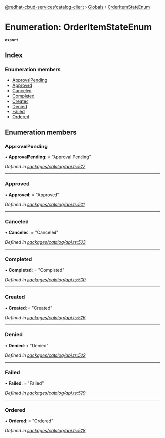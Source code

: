[@redhat-cloud-services/catalog-client](../README.md) › [Globals](../globals.md) › [OrderItemStateEnum](orderitemstateenum.md)

# Enumeration: OrderItemStateEnum

**`export`** 

## Index

### Enumeration members

* [ApprovalPending](orderitemstateenum.md#approvalpending)
* [Approved](orderitemstateenum.md#approved)
* [Canceled](orderitemstateenum.md#canceled)
* [Completed](orderitemstateenum.md#completed)
* [Created](orderitemstateenum.md#created)
* [Denied](orderitemstateenum.md#denied)
* [Failed](orderitemstateenum.md#failed)
* [Ordered](orderitemstateenum.md#ordered)

## Enumeration members

###  ApprovalPending

• **ApprovalPending**: = "Approval Pending"

*Defined in [packages/catalog/api.ts:527](https://github.com/fhlavac/javascript-clients/blob/master/packages/catalog/api.ts#L527)*

___

###  Approved

• **Approved**: = "Approved"

*Defined in [packages/catalog/api.ts:531](https://github.com/fhlavac/javascript-clients/blob/master/packages/catalog/api.ts#L531)*

___

###  Canceled

• **Canceled**: = "Canceled"

*Defined in [packages/catalog/api.ts:533](https://github.com/fhlavac/javascript-clients/blob/master/packages/catalog/api.ts#L533)*

___

###  Completed

• **Completed**: = "Completed"

*Defined in [packages/catalog/api.ts:530](https://github.com/fhlavac/javascript-clients/blob/master/packages/catalog/api.ts#L530)*

___

###  Created

• **Created**: = "Created"

*Defined in [packages/catalog/api.ts:526](https://github.com/fhlavac/javascript-clients/blob/master/packages/catalog/api.ts#L526)*

___

###  Denied

• **Denied**: = "Denied"

*Defined in [packages/catalog/api.ts:532](https://github.com/fhlavac/javascript-clients/blob/master/packages/catalog/api.ts#L532)*

___

###  Failed

• **Failed**: = "Failed"

*Defined in [packages/catalog/api.ts:529](https://github.com/fhlavac/javascript-clients/blob/master/packages/catalog/api.ts#L529)*

___

###  Ordered

• **Ordered**: = "Ordered"

*Defined in [packages/catalog/api.ts:528](https://github.com/fhlavac/javascript-clients/blob/master/packages/catalog/api.ts#L528)*
